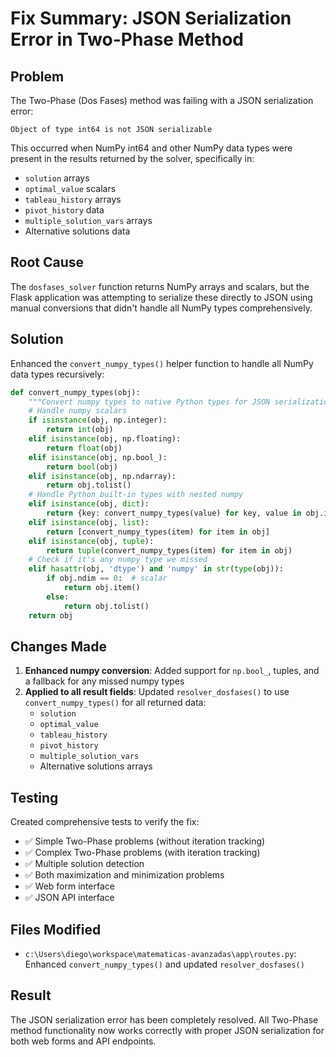 # Fix Summary: JSON Serialization Error in Two-Phase Method

## Problem
The Two-Phase (Dos Fases) method was failing with a JSON serialization error:
```
Object of type int64 is not JSON serializable
```

This occurred when NumPy int64 and other NumPy data types were present in the results returned by the solver, specifically in:
- `solution` arrays
- `optimal_value` scalars  
- `tableau_history` arrays
- `pivot_history` data
- `multiple_solution_vars` arrays
- Alternative solutions data

## Root Cause
The `dosfases_solver` function returns NumPy arrays and scalars, but the Flask application was attempting to serialize these directly to JSON using manual conversions that didn't handle all NumPy types comprehensively.

## Solution
Enhanced the `convert_numpy_types()` helper function to handle all NumPy data types recursively:

```python
def convert_numpy_types(obj):
    """Convert numpy types to native Python types for JSON serialization"""
    # Handle numpy scalars
    if isinstance(obj, np.integer):
        return int(obj)
    elif isinstance(obj, np.floating):
        return float(obj)
    elif isinstance(obj, np.bool_):
        return bool(obj)
    elif isinstance(obj, np.ndarray):
        return obj.tolist()
    # Handle Python built-in types with nested numpy
    elif isinstance(obj, dict):
        return {key: convert_numpy_types(value) for key, value in obj.items()}
    elif isinstance(obj, list):
        return [convert_numpy_types(item) for item in obj]
    elif isinstance(obj, tuple):
        return tuple(convert_numpy_types(item) for item in obj)
    # Check if it's any numpy type we missed
    elif hasattr(obj, 'dtype') and 'numpy' in str(type(obj)):
        if obj.ndim == 0:  # scalar
            return obj.item()
        else:
            return obj.tolist()
    return obj
```

## Changes Made
1. **Enhanced numpy conversion**: Added support for `np.bool_`, tuples, and a fallback for any missed numpy types
2. **Applied to all result fields**: Updated `resolver_dosfases()` to use `convert_numpy_types()` for all returned data:
   - `solution` 
   - `optimal_value`
   - `tableau_history`
   - `pivot_history` 
   - `multiple_solution_vars`
   - Alternative solutions arrays

## Testing
Created comprehensive tests to verify the fix:
- ✅ Simple Two-Phase problems (without iteration tracking)
- ✅ Complex Two-Phase problems (with iteration tracking)
- ✅ Multiple solution detection
- ✅ Both maximization and minimization problems
- ✅ Web form interface
- ✅ JSON API interface

## Files Modified
- `c:\Users\diego\workspace\matematicas-avanzadas\app\routes.py`: Enhanced `convert_numpy_types()` and updated `resolver_dosfases()`

## Result
The JSON serialization error has been completely resolved. All Two-Phase method functionality now works correctly with proper JSON serialization for both web forms and API endpoints.
